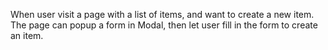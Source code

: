 When user visit a page with a list of items, and want to create a new item. The page can popup a form in Modal, then let user fill in the form to create an item.